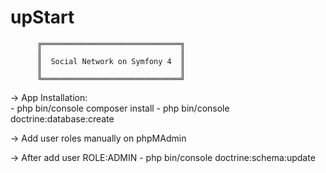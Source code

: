# upStart

          ╔═══════════════════════════════╗
          ║                               ║   
          ║  Social Network on Symfony 4  ║
          ║                               ║
          ╚═══════════════════════════════╝
         
->  App Installation:         
          - php bin/console composer install
          - php bin/console doctrine:database:create

->  Add user roles manually on phpMAdmin

->  After add user ROLE:ADMIN
          - php bin/console doctrine:schema:update
